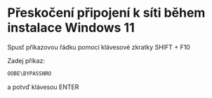 # Přeskočení připojení k síti během instalace Windows 11

Spusť příkazovou řádku pomocí klávesové zkratky SHIFT + F10

Zadej příkaz:
``` cmd
OOBE\BYPASSNRO
```
a potvď klávesou ENTER